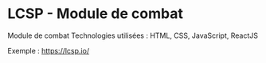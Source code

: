 # LCSP - Module de combat

Module de combat
Technologies utilisées : HTML, CSS, JavaScript, ReactJS

Exemple : https://lcsp.io/
